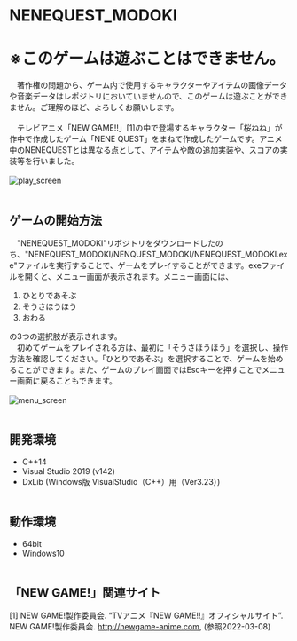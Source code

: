 # NENEQUEST_MODOKI
# ※このゲームは遊ぶことはできません。
&emsp;著作権の問題から、ゲーム内で使用するキャラクターやアイテムの画像データや音楽データはレポジトリにおいていませんので、このゲームは遊ぶことができません。ご理解のほど、よろしくお願いします。
<br><br>
&emsp;テレビアニメ「NEW GAME!!」[1]の中で登場するキャラクター「桜ねね」が作中で作成したゲーム「NENE QUEST」をまねて作成したゲームです。アニメ中のNENEQUESTとは異なる点として、アイテムや敵の追加実装や、スコアの実装等を行いました。
<br><br>
![play_screen](https://user-images.githubusercontent.com/98777246/157100279-634b0e8c-9cfe-45e0-b45f-b704462f6c80.jpg)
<br><br>


## ゲームの開始方法
&emsp;"NENEQUEST_MODOKI"リポジトリをダウンロードしたのち、"NENEQUEST_MODOKI/NENQUEST_MODOKI/NENEQUEST_MODOKI.exe"ファイルを実行することで、ゲームをプレイすることができます。exeファイルを開くと、メニュー画面が表示されます。メニュー画面には、

1. ひとりであそぶ
2. そうさほうほう
3. おわる

の3つの選択肢が表示されます。<br>
&emsp;初めてゲームをプレイされる方は、最初に「そうさほうほう」を選択し、操作方法を確認してください。「ひとりであそぶ」を選択することで、ゲームを始めることができます。また、ゲームのプレイ画面ではEscキーを押すことでメニュー画面に戻ることもできます。
<br><br>
![menu_screen](https://user-images.githubusercontent.com/98777246/157100907-1264b7bb-50a4-4032-8827-b2ba3bc07d69.jpg)
<br><br>


## 開発環境
- C++14
- Visual Studio 2019 (v142)
- DxLib (Windows版 VisualStudio（C++）用（Ver3.23）)
<br><br>

## 動作環境
- 64bit
- Windows10
<br><br>

## 「NEW GAME!」関連サイト
[1] NEW GAME!製作委員会. “TVアニメ『NEW GAME!!』オフィシャルサイト”. NEW GAME!製作委員会. http://newgame-anime.com, (参照2022-03-08)

